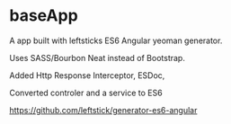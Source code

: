 # baseApp
A app built with leftsticks ES6 Angular yeoman generator. 

Uses SASS/Bourbon Neat instead of Bootstrap.

Added Http Response Interceptor, ESDoc,

Converted controler and a service to ES6

https://github.com/leftstick/generator-es6-angular
